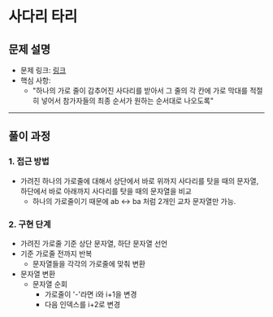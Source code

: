# 사다리 타리

## 문제 설명
- 문제 링크: [링크](https://softeer.ai/practice/2469)
- 핵심 사항:
  - "하나의 가로 줄이 감추어진 사다리를 받아서 그 줄의 각 칸에 가로 막대를 적절히 넣어서 참가자들의 최종 순서가 원하는 순서대로 나오도록"
---

## 풀이 과정

### 1. **접근 방법**
- 가려진 하나의 가로줄에 대해서 상단에서 바로 위까지 사다리를 탓을 때의 문자열, 하단에서 바로 아래까지 사다리를 탓을 때의 문자열을 비교
  - 하나의 가로줄이기 때문에 ab <-> ba 처럼 2개인 교차 문자열만 가능.

### 2. **구현 단계**
- 가려진 가로줄 기준 상단 문자열, 하단 문자열 선언
- 기준 가로줄 전까지 반복
  - 문자열들을 각각의 가로줄에 맞춰 변환
- 문자열 변환
  - 문자열 순회
    - 가로줄이 '-'라면 i와 i+1을 변경
    - 다음 인덱스를 i+2로 변경